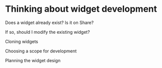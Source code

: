 # Thinking about widget development

Does a widget already exist? Is it on Share?

If so, should I modify the existing widget? 

Cloning widgets

Choosing a scope for development

Planning the widget design

